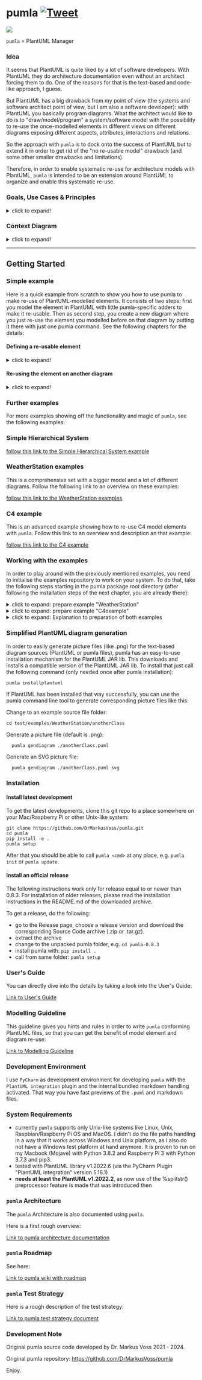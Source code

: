 # pumla [![Tweet](https://img.shields.io/twitter/url/http/shields.io.svg?style=social)](https://twitter.com/intent/tweet?text=pumla%20%2D%20re%2Dusable%20models%20as%20code%20&url=https://github.com/DrMarkusVoss/pumla&hashtags=uml,plantuml,softwarearchitecture,softwaredevelopment,developers)

![](./arch/pumla_logo.png)

`pumla` = PlantUML Manager

### Idea
It seems that PlantUML is quite liked by a lot of software developers. With PlantUML they do
architecture documentation even without an architect forcing them to do. One of the reasons
for that is the text-based and code-like approach, I guess.

But PlantUML has a big drawback from my point of view (the systems and software architect point of view,
but I am also a software developer): 
with PlantUML you basically program diagrams. What the architect would like to do is to 
"draw/model/program" a system/software model with the possibility to re-use the once-modelled elements
in different views on different diagrams exposing different aspects, attributes, interactions and
relations.

So the approach with `pumla` is to dock onto the success of PlantUML but to extend it in order
to get rid of the "no re-usable model" drawback (and some other smaller drawbacks and
limitations).

Therefore, in order to enable systematic re-use for architecture models with PlantUML, 
`pumla` is intended to be an extension around PlantUML to organize and enable
this systematic re-use.

### Goals, Use Cases & Principles
<details>
<summary>click to expand!</summary>

---

- Architecture modelling of bigger software solutions using PlantUML
- Have the same model elements in different diagrams as single source entities
- Keep the architecture descriptions close to the Source Code --> Architecture as text
- Allow modularity of the architecture elements and loose coupling --> no complicated
  include mechanisms with "paths" that then make refactoring hard --> architecture modelling
  files can be everywhere in the source tree and will be found.
- enable better "bridging"/mixing of the dynamic and the static world, e.g. state or 
  sequence diagrams with deployment diagrams.
- Create an arc42 architecture documentation based on common PlantUML description patterns
  with almost no effort.

---

</details>

### Context Diagram
<details>
<summary>click to expand!</summary>

---

Here's an overview of the idea. 

In blue you can see the parts developed as `pumla` and how they interact
with other applications and documents during software development.

![](./arch/01_context/pumla_context.png)

---

</details>

---
## Getting Started

### Simple example
Here is a quick example from scratch to show you how to use pumla to make
re-use of PlantUML-modelled elements. It consists of two steps: first you
model the element in PlantUML with little pumla-specific adders to make it
re-usable. Then as second step, you create a new diagram where you just 
re-use the element you modelled before on that diagram by putting it there
with just one pumla command. See the following chapters for the details:

#### Defining a re-usable element
<details>
<summary>click to expand!</summary>

---

Of course you need to have `pumla` installed. See further below for 
installation instructions.

Then:
- Create a folder for the example.
- Change into that folder. 
- Call `pumla setupprj`. That prepares your example folder as a project
  containing a pumla architecture documentation. 3 files should
have been created in the folder:  `pumla_macros.puml`,
  `pumla_blacklist.txt` and `pumla_project_config.puml`.
- Create a file like this:

File: simpleElement.puml

```PlantUML
'PUMLAMR
@startuml
!include pumla_macros.puml
!include modelrepo_json.puml

PUMLAReUsableAsset("A simple Element", simpleElement, component, "<<block>>") {
    PUMLARUAPutTaggedValues()

    PUMLARUAInternals() {
        component compA
        component "compB"
        component "signal processing"
    }
}

PUMLARUAAddTaggedValue("Vendor", "A GmbH")

PUMLARUAInterface("interfaceA", ifA_simpleELement, "out")

note as dn_simpleElement
    Example of a simple element.
    This can be re-used.
end note

PUMLARUADescr(dn_simpleElement)

PUMLAReUsableAssetFinalize()
@enduml
```
After saving the file, call `pumla update`. The model repository database
got created in a file called `modelrepo_json.puml`. The model repo
contains the "simpleElement" that you created. So this can now easily
be re-used on other diagrams, see next step.

If you are using a PlantUML plugin in your editor, you directly see
the code of the file rendered to a diagram like this:

![](test/examples/WeatherStation/thisShallBeIgnored/simple/pics/simpleElement.png)

---

</details>

#### Re-using the element on another diagram
<details>
<summary>click to expand!</summary>

---

Create a PlantUML diagram like this: 

File: simpleDiagram.puml

```PlantUML
@startuml
!include pumla_macros.puml
!include modelrepo_json.puml

!$PUMVarShowDescr = %false()
!$PUMVarShowInterfaces = %false()
!$PUMVarShowBodyInternals = %true()
!$PUMVarShowTaggedValues = %true()

title Put a re-usable element onto the diagram

' put the "simpleElement" from the model repository
' onto the diagram
PUMLAPutElement(simpleElement)

note as n1
    The re-usable element "simpleElement"
    is put onto the diagram.
    
    Via the global variables, showing the
    description of the element as well as
    the interfaces is turned off.
    
    So you have a different, more restrained
    view on the element on this diagram.
end note

@enduml
```
This works out of the box, as everything the diagram needs is already
there, the `pumla_macros.puml` as well as the model repo containing the
"simpleElement".

Again, in your editor with PlantUML plugin or when rendering the file 
explicitly with PlantUML, your diagram looks like this:

![](test/examples/WeatherStation/thisShallBeIgnored/simple/pics/simpleDiagram.png)

---

</details>

### Further examples
For more examples showing off the functionality and magic of `pumla`, see the following examples:


### Simple Hierarchical System
[follow this link to the Simple Hierarchical System example](test/examples/simple/hierarchicalSystem/ExampleSimpleHierarchicalSystem.md)

### WeatherStation examples
This is a comprehensive set with a bigger model and a lot of different diagrams. Follow the
following link to an overview on these examples:

[follow this link to the WeatherStation examples](./Examples.md)

### C4 example
This is an advanced example showing how to re-use C4 model elements with `pumla`. Follow this link
to an overview and description an that example:

[follow this link to the C4 example](./test/examples/C4example/pumlaC4Example.md)

### Working with the examples
In order to play around with the previously mentioned examples, you need to initialise the examples
repository to work on your system. To do that, take the following steps starting in the pumla
package root directory (after following the installation steps of the next chapter, you are already
there):

<details>
<summary>click to expand: prepare example "WeatherStation"</summary>

---
#### Example: WeatherStation 
This is a comprehensive example showing off the *standard* PlantUML and pumla 
features.

  ```
  cd test/examples/WeatherStation
  pumla init
  pumla update
  ```

---

</details>

<details>
<summary>click to expand: prepare example "C4example"</summary>

---
#### Example: C4example
This is an example to show how the C4model extension of PlantUML can be used and also
C4model elements can be made re-usable.

  ```
  cd test/examples/C4example
  pumla init
  pumla update
  ```

---

</details>

<details>
<summary>click to expand: Explanation to preparation of both examples</summary>

---
The "init" step in both examples creates or updates the file "pumla_macros.puml",
that connects your repo with the pumla installation/deployment on your computer.
This step must only be executed once after a checkout/clone.
  
The "update" step creates or updates the modelrepo_json.puml with the current content of
the examples repository and also considers the file structure/paths on your computer. This
step needs to be executed everytime you changed something on the model repository, e.g.
added a new re-usable architecture model element or changed an existing one.

---

</details>

### Simplified PlantUML diagram generation
In order to easily generate picture files (like .png) for the text-based diagram
sources (PlantUML or pumla files), pumla has an easy-to-use installation
mechanism for the PlantUML JAR lib. This downloads and installs a compatible version
of the PlantUML JAR lib. To
install that just call the following command (only needed once after pumla
installation):

  ```
  pumla installplantuml
  ```

If PlantUML has been installed that way successfully, you can use the pumla
command line tool to generate corresponding picture files like this:

Change to an example source file folder:
  ```
  cd test/examples/WeatherStation/anotherClass
  ```
Generate a picture file (default is .png):
```
  pumla gendiagram ./anotherClass.puml
  ```
Generate an SVG picture file:
```
  pumla gendiagram ./anotherClass.puml svg
  ```

### Installation
#### Install latest development
To get the latest developments, clone this git repo to a place somewhere on your Mac/Raspberry Pi or other Unix-like
system:

    git clone https://github.com/DrMarkusVoss/pumla.git
    cd pumla
    pip install -e .
    pumla setup

After that you should be able to call `pumla <cmd>` at any place, e.g. `pumla init` or `pumla update`. 

#### Install an official release
The following instructions work only for release equal to or newer than 0.8.3. For installation of
older releases, please read the installation instructions in the README.md of the
downloaded archive.

To get a release, do the following: 

- go to the Release page, choose a release version and download the
corresponding Source Code archive (.zip or .tar.gz).
- extract the archive
- change to the unpacked pumla folder, e.g. `cd pumla-0.8.3`
- install pumla with: `pip install .`
- call from same folder: `pumla setup`

### User's Guide
You can directly dive into the details by taking a look
into the User's Guide:

[Link to User's Guide](./pumla_UsersGuide.md)

### Modelling Guideline
This guideline gives you hints and rules in order to write
`pumla` conforming PlantUML files, so that you can get the 
benefit of model element and diagram re-use:

[Link to Modelling Guideline](./ModellingGuideline.md)

### Development Environment
I use `PyCharm` as development environment for developing
`pumla` with the `PlantUML integration` plugin and the
internal bundled markdown handling activated. That way
you have fast previews of the `.puml` and markdown files.

### System Requirements
- currently `pumla` supports only Unix-like systems like Linux,
 Unix, Raspbian/Raspberry Pi OS and MacOS. I didn't do the
  file paths handling in a way that it works across Windows
  and Unix platform, as I also do not have a Windows test platform 
  at hand anymore. It is proven to run on my Macbook (Mojave)
  with Python 3.8.2 and Raspberry Pi 3 with Python 3.7.3 and pip3.
- tested with PlantUML library v1.2022.6 (via the PyCharm Plugin 
  "PlantUML integration" version 5.16.1)
- **needs at least the PlantUML v1.2022.2**, as now use of the %splitstr()
  preprocessor feature is made that was introduced then

### `pumla` Architecture
The `pumla` Architecture is also documented using `pumla`.

Here is a first rough overview:

[Link to pumla architecture documentation](./arch/pumla_architecture.md)


### `pumla` Roadmap
See here:

[Link to pumla wiki with roadmap](https://github.com/DrMarkusVoss/pumla/wiki)

### `pumla` Test Strategy
Here is a rough description of the test strategy:

[Link to pumla test strategy document](./test/TestStrategy.md)

### Development Note
Original pumla source code developed by Dr. Markus Voss 2021 - 2024.

Original pumla repository:
https://github.com/DrMarkusVoss/pumla

Enjoy.

